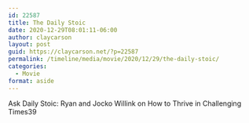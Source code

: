 ```yaml
---
id: 22587
title: The Daily Stoic
date: 2020-12-29T08:01:11-06:00
author: claycarson
layout: post
guid: https://claycarson.net/?p=22587
permalink: /timeline/media/movie/2020/12/29/the-daily-stoic/
categories:
  - Movie
format: aside
---
```

<div class="media-details">Ask Daily Stoic: Ryan and Jocko Willink on How to Thrive in Challenging Times39</div>

<div class="media-creator"></div>

<div class="media-rating"></div>